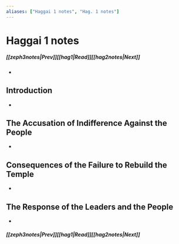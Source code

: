 ```yaml
---
aliases: ["Haggai 1 notes", "Hag. 1 notes"]
---
```

# Haggai 1 notes
##### <span class=arrow-left></span>[[zeph3notes|Prev]]<span class=navigation-separator></span>[[hag1|Read]]<span class=navigation-separator></span>[[hag2notes|Next]]<span class=arrow-right></span>
- 
## Introduction
- 
## The Accusation of Indifference Against the People
- 
## Consequences of the Failure to Rebuild the Temple
- 
## The Response of the Leaders and the People
- 
##### <span class=arrow-left></span>[[zeph3notes|Prev]]<span class=navigation-separator></span>[[hag1|Read]]<span class=navigation-separator></span>[[hag2notes|Next]]<span class=arrow-right></span>